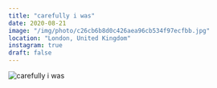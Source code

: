 ```yaml
---
title: "carefully i was"
date: 2020-08-21
image: "/img/photo/c26cb6b8d0c426aea96cb534f97ecfbb.jpg"
location: "London, United Kingdom"
instagram: true
draft: false
---
```


![carefully i was](/img/photo/c26cb6b8d0c426aea96cb534f97ecfbb.jpg)

